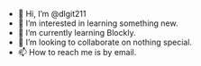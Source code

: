 - 👋 Hi, I’m @dlgit211
- 👀 I’m interested in learning something new.
- 🌱 I’m currently learning Blockly.
- 💞️ I’m looking to collaborate on nothing special.
- 📫 How to reach me is by email.

<!---
dlgit211/dlgit211 is a ✨ special ✨ repository because its `README.md` (this file) appears on your GitHub profile.
You can click the Preview link to take a look at your changes.
--->
